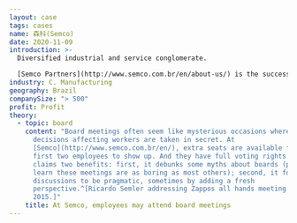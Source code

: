 ```yaml
---
layout: case
tags: cases
name: 森科(Semco)
date: 2020-11-09
introduction: >-
  Diversified industrial and service conglomerate.

  [Semco Partners](http://www.semco.com.br/en/about-us/) is the successor to Semco Group, a centrifuge manufacturer founded in the 1950s by Antonio Curt Semler. In the 1980s Antonio’s son, Ricardo Semler, took over the firm,  modernized management practices, and expanded the company’s range by moving heavily into the service sector, including environmental consultancy, facilities management, real estate brokerage, and inventory support.
industry: C. Manufacturing
geography: Brazil
companySize: "> 500"
profit: Profit
theory:
  - topic: board
    content: "Board meetings often seem like mysterious occasions where big
      decisions affecting workers are taken in secret. At
      [Semco](http://www.semco.com.br/en/), extra seats are available for the
      first two employees to show up. And they have full voting rights. Semco
      claims two benefits: first, it debunks some myths about boards (people
      learn these meetings are as boring as most others); second, it forces
      discussions to be pragmatic, sometimes by adding a fresh
      perspective.^[Ricardo Semler addressing Zappos all hands meeting. May
      2015.]"
    title: At Semco, employees may attend board meetings
---
```

